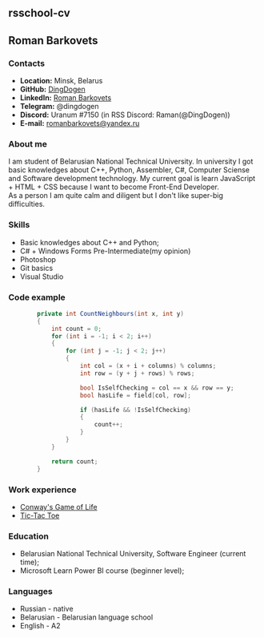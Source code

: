 ## rsschool-cv

## **Roman Barkovets**

### **Contacts**
 - **Location:** Minsk, Belarus
 - **GitHub:** [DingDogen](https://github.com/DingDogen)
 - **LinkedIn:** [Roman Barkovets](https://www.linkedin.com/in/romanbarkovets/)
 - **Telegram:** @dingdogen
 - **Discord:** Uranum #7150 (in RSS Discord: Raman(@DingDogen))
 - **E-mail:** romanbarkovets@yandex.ru

### About me
 I am student of Belarusian National Technical University.
 In university I got basic knowledges about C++, Python, Assembler, C#, Computer Sciense and Software development technology.
 My current goal is learn JavaScript + HTML + CSS because I want to become Front-End Developer.  
 As a person I am quite calm and diligent but I don't like super-big difficulties.

### Skills 
 - Basic knowledges about C++ and Python;
 - C# + Windows Forms Pre-Intermediate(my opinion)
 - Photoshop
 - Git basics 
 - Visual Studio

### Code example
```C#
        private int CountNeighbours(int x, int y)
        {
            int count = 0;
            for (int i = -1; i < 2; i++)
            {
                for (int j = -1; j < 2; j++)
                {
                    int col = (x + i + columns) % columns;
                    int row = (y + j + rows) % rows;

                    bool IsSelfChecking = col == x && row == y;
                    bool hasLife = field[col, row];

                    if (hasLife && !IsSelfChecking)
                    {
                        count++;
                    }
                }
            }

            return count;
        }
```

### Work experience 
 - [Conway's Game of Life](https://github.com/DingDogen/Conway-s-Game-Of-Life)
 - [Tic-Tac Toe](https://github.com/DingDogen/Tic-Tac-Toe)

### Education
 - Belarusian National Technical University, Software Engineer (current time);
 - Microsoft Learn Power BI course (beginner level);

### Languages
 - Russian - native
 - Belarusian - Belarusian language school
 - English - A2

